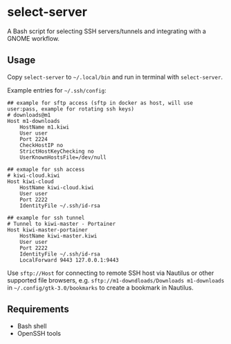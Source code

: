 # select-server

A Bash script for selecting SSH servers/tunnels and integrating with a GNOME workflow.

## Usage
Copy `select-server` to `~/.local/bin` and run in terminal with `select-server`.

Example entries for `~/.ssh/config`:
```
## example for sftp access (sftp in docker as host, will use user:pass, example for rotating ssh keys)
# downloads@m1
Host m1-downloads
    HostName m1.kiwi
    User user
    Port 2224
    CheckHostIP no
    StrictHostKeyChecking no
    UserKnownHostsFile=/dev/null

## exmaple for ssh access
# kiwi-cloud.kiwi
Host kiwi-cloud
    HostName kiwi-cloud.kiwi
    User user
    Port 2222
    IdentityFile ~/.ssh/id-rsa

## example for ssh tunnel
# Tunnel to kiwi-master - Portainer
Host kiwi-master-portainer
    HostName kiwi-master.kiwi
    User user
    Port 2222
    IdentityFile ~/.ssh/id-rsa
    LocalForward 9443 127.0.0.1:9443
```

Use `sftp://Host` for connecting to remote SSH host via Nautilus or other supported file browsers,
e.g. `sftp://m1-downdloads/Downloads m1-downloads` in `~/.config/gtk-3.0/bookmarks` to create a bookmark in Nautilus.

## Requirements
- Bash shell
- OpenSSH tools